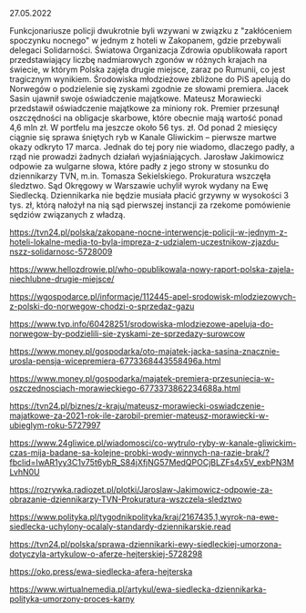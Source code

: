 27.05.2022

Funkcjonariusze policji dwukrotnie byli wzywani w związku z "zakłóceniem spoczynku nocnego" w jednym z hoteli w Zakopanem, gdzie przebywali delegaci Solidarności. Światowa Organizacja Zdrowia opublikowała raport przedstawiający liczbę nadmiarowych zgonów w różnych krajach na świecie, w którym Polska zajęła drugie miejsce, zaraz po Rumunii, co jest tragicznym wynikiem. Środowiska młodzieżowe zbliżone do PiS apelują do Norwegów o podzielenie się zyskami zgodnie ze słowami premiera. Jacek Sasin ujawnił swoje oświadczenie majątkowe. Mateusz Morawiecki przedstawił oświadczenie majątkowe za miniony rok. Premier przesunął oszczędności na obligacje skarbowe, które obecnie mają wartość ponad 4,6 mln zł. W portfelu ma jeszcze około 56 tys. zł. Od ponad 2 miesięcy ciągnie się sprawa śniętych ryb w Kanale Gliwickim – pierwsze martwe okazy odkryto 17 marca. Jednak do tej pory nie wiadomo, dlaczego padły, a rząd nie prowadzi żadnych działań wyjaśniających. Jarosław Jakimowicz odpowie za wulgarne słowa, które padły z jego strony w stosunku do dziennikarzy TVN, m.in. Tomasza Sekielskiego. Prokuratura wszczęła śledztwo. Sąd Okręgowy w Warszawie uchylił wyrok wydany na Ewę Siedlecką. Dziennikarka nie będzie musiała płacić grzywny w wysokości 3 tys. zł, którą nałożył na nią sąd pierwszej instancji za rzekome pomówienie sędziów związanych z władzą.

https://tvn24.pl/polska/zakopane-nocne-interwencje-policji-w-jednym-z-hoteli-lokalne-media-to-byla-impreza-z-udzialem-uczestnikow-zjazdu-nszz-solidarnosc-5728009

https://www.hellozdrowie.pl/who-opublikowala-nowy-raport-polska-zajela-niechlubne-drugie-miejsce/

https://wgospodarce.pl/informacje/112445-apel-srodowisk-mlodziezowych-z-polski-do-norwegow-chodzi-o-sprzedaz-gazu

https://www.tvp.info/60428251/srodowiska-mlodziezowe-apeluja-do-norwegow-by-podzielili-sie-zyskami-ze-sprzedazy-surowcow

https://www.money.pl/gospodarka/oto-majatek-jacka-sasina-znacznie-urosla-pensja-wicepremiera-6773368443558496a.html

https://www.money.pl/gospodarka/majatek-premiera-przesuniecia-w-oszczednosciach-morawieckiego-6773373862234688a.html

https://tvn24.pl/biznes/z-kraju/mateusz-morawiecki-oswiadczenie-majatkowe-za-2021-rok-ile-zarobil-premier-mateusz-morawiecki-w-ubieglym-roku-5727997

https://www.24gliwice.pl/wiadomosci/co-wytrulo-ryby-w-kanale-gliwickim-czas-mija-badane-sa-kolejne-probki-wody-winnych-na-razie-brak/?fbclid=IwAR1yy3C1v75t6ybR_S84jXfjNG57MedQPOCjBLZFs4x5V_exbPN3MLvhN0U

https://rozrywka.radiozet.pl/plotki/Jaroslaw-Jakimowicz-odpowie-za-obrazanie-dziennikarzy-TVN-Prokuratura-wszczela-sledztwo

https://www.polityka.pl/tygodnikpolityka/kraj/2167435,1,wyrok-na-ewe-siedlecka-uchylony-ocalaly-standardy-dziennikarskie.read

https://tvn24.pl/polska/sprawa-dziennikarki-ewy-siedleckiej-umorzona-dotyczyla-artykulow-o-aferze-hejterskiej-5728298

https://oko.press/ewa-siedlecka-afera-hejterska

https://www.wirtualnemedia.pl/artykul/ewa-siedlecka-dziennikarka-polityka-umorzony-proces-karny